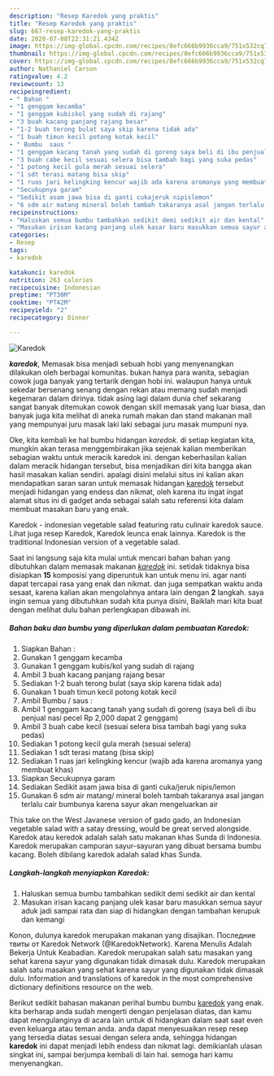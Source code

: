 ```yaml
---
description: "Resep Karedok yang praktis"
title: "Resep Karedok yang praktis"
slug: 667-resep-karedok-yang-praktis
date: 2020-07-08T22:31:21.434Z
image: https://img-global.cpcdn.com/recipes/8efc666b9936cca9/751x532cq70/karedok-foto-resep-utama.jpg
thumbnail: https://img-global.cpcdn.com/recipes/8efc666b9936cca9/751x532cq70/karedok-foto-resep-utama.jpg
cover: https://img-global.cpcdn.com/recipes/8efc666b9936cca9/751x532cq70/karedok-foto-resep-utama.jpg
author: Nathaniel Carson
ratingvalue: 4.2
reviewcount: 13
recipeingredient:
- " Bahan "
- "1 genggam kecamba"
- "1 genggam kubiskol yang sudah di rajang"
- "3 buah kacang panjang rajang besar"
- "1-2 buah terong bulat saya skip karena tidak ada"
- "1 buah timun kecil potong kotak kecil"
- " Bumbu  saus "
- "1 genggam kacang tanah yang sudah di goreng saya beli di ibu penjual nasi pecel Rp 2000 dapat 2 genggam"
- "3 buah cabe kecil sesuai selera bisa tambah bagi yang suka pedas"
- "1 potong kecil gula merah sesuai selera"
- "1 sdt terasi matang bisa skip"
- "1 ruas jari kelingking kencur wajib ada karena aromanya yang membuat khas"
- "Secukupnya garam"
- "Sedikit asam jawa bisa di ganti cukajeruk nipislemon"
- "6 sdm air matang mineral boleh tambah takaranya asal jangan terlalu cair bumbunya karena sayur akan mengeluarkan air"
recipeinstructions:
- "Haluskan semua bumbu tambahkan sedikit demi sedikit air dan kental"
- "Masukan irisan kacang panjang ulek kasar baru masukkan semua sayur aduk jadi sampai rata dan siap di hidangkan dengan tambahan kerupuk dan kemangi"
categories:
- Resep
tags:
- karedok

katakunci: karedok 
nutrition: 263 calories
recipecuisine: Indonesian
preptime: "PT30M"
cooktime: "PT42M"
recipeyield: "2"
recipecategory: Dinner

---
```



![Karedok](https://img-global.cpcdn.com/recipes/8efc666b9936cca9/751x532cq70/karedok-foto-resep-utama.jpg)

<b><i>karedok</i></b>, Memasak bisa menjadi sebuah hobi yang menyenangkan dilakukan oleh berbagai komunitas. bukan hanya para wanita, sebagian cowok juga banyak yang tertarik dengan hobi ini. walaupun hanya untuk sekedar bersenang senang dengan rekan atau memang sudah menjadi kegemaran dalam dirinya. tidak asing lagi dalam dunia chef sekarang sangat banyak ditemukan cowok dengan skill memasak yang luar biasa, dan banyak juga kita melihat di aneka rumah makan dan stand makanan mall yang mempunyai juru masak laki laki sebagai juru masak mumpuni nya.

Oke, kita kembali ke hal bumbu hidangan <i>karedok</i>. di setiap kegiatan kita, mungkin akan terasa menggembirakan jika sejenak kalian memberikan sebagian waktu untuk meracik karedok ini. dengan keberhasilan kalian dalam meracik hidangan tersebut, bisa menjadikan diri kita bangga akan hasil masakan kalian sendiri. apalagi disini melalui situs ini kalian akan mendapatkan saran saran untuk memasak hidangan <u>karedok</u> tersebut menjadi hidangan yang endess dan nikmat, oleh karena itu ingat ingat alamat situs ini di gadget anda sebagai salah satu referensi kita dalam membuat masakan baru yang enak.

Karedok - indonesian vegetable salad featuring ratu culinair karedok sauce. Lihat juga resep Karedok, Karedok leunca enak lainnya. Karedok is the traditional Indonesian version of a vegetable salad.


Saat ini langsung saja kita mulai untuk mencari bahan bahan yang dibutuhkan dalam memasak makanan <u><i>karedok</i></u> ini. setidak tidaknya bisa disiapkan <b>15</b> komposisi yang diperuntuk kan untuk menu ini. agar nanti dapat tercapai rasa yang enak dan nikmat. dan juga sempatkan waktu anda sesaat, karena kalian akan mengolahnya antara lain dengan <b>2</b> langkah. saya ingin semua yang dibutuhkan sudah kita punya disini, Baiklah mari kita buat dengan melihat dulu bahan perlengkapan dibawah ini.

<!--inarticleads1-->

##### Bahan baku dan bumbu yang diperlukan dalam pembuatan Karedok:

1. Siapkan  Bahan :
1. Gunakan 1 genggam kecamba
1. Gunakan 1 genggam kubis/kol yang sudah di rajang
1. Ambil 3 buah kacang panjang rajang besar
1. Sediakan 1-2 buah terong bulat (saya skip karena tidak ada)
1. Gunakan 1 buah timun kecil potong kotak kecil
1. Ambil  Bumbu / saus :
1. Ambil 1 genggam kacang tanah yang sudah di goreng (saya beli di ibu penjual nasi pecel Rp 2,000 dapat 2 genggam)
1. Ambil 3 buah cabe kecil (sesuai selera bisa tambah bagi yang suka pedas)
1. Sediakan 1 potong kecil gula merah (sesuai selera)
1. Sediakan 1 sdt terasi matang (bisa skip)
1. Sediakan 1 ruas jari kelingking kencur (wajib ada karena aromanya yang membuat khas)
1. Siapkan Secukupnya garam
1. Sediakan Sedikit asam jawa bisa di ganti cuka/jeruk nipis/lemon
1. Gunakan 6 sdm air matang/ mineral boleh tambah takaranya asal jangan terlalu cair bumbunya karena sayur akan mengeluarkan air


This take on the West Javanese version of gado gado, an Indonesian vegetable salad with a satay dressing, would be great served alongside. Karedok atau keredok adalah salah satu makanan khas Sunda di Indonesia. Karedok merupakan campuran sayur-sayuran yang dibuat bersama bumbu kacang. Boleh dibilang karedok adalah salad khas Sunda. 

<!--inarticleads2-->

##### Langkah-langkah menyiapkan Karedok:

1. Haluskan semua bumbu tambahkan sedikit demi sedikit air dan kental
1. Masukan irisan kacang panjang ulek kasar baru masukkan semua sayur aduk jadi sampai rata dan siap di hidangkan dengan tambahan kerupuk dan kemangi


Konon, dulunya karedok merupakan makanan yang disajikan. Последние твиты от Karedok Network (@KaredokNetwork). Karena Menulis Adalah Bekerja Untuk Keabadian. Karedok merupakan salah satu masakan yang sehat karena sayur yang digunakan tidak dimasak dulu. Karedok merupakan salah satu masakan yang sehat karena sayur yang digunakan tidak dimasak dulu. Information and translations of karedok in the most comprehensive dictionary definitions resource on the web. 

Berikut sedikit bahasan makanan perihal bumbu bumbu <u>karedok</u> yang enak. kita berharap anda sudah mengerti dengan penjelasan diatas, dan kamu dapat mengulanginya di acara lain untuk di hidangkan dalam saat saat even even keluarga atau teman anda. anda dapat menyesuaikan resep resep yang tersedia diatas sesuai dengan selera anda, sehingga hidangan <b>karedok</b> ini dapat menjadi lebih endess dan nikmat lagi. demikianlah ulasan singkat ini, sampai berjumpa kembali di lain hal. semoga hari kamu menyenangkan.
